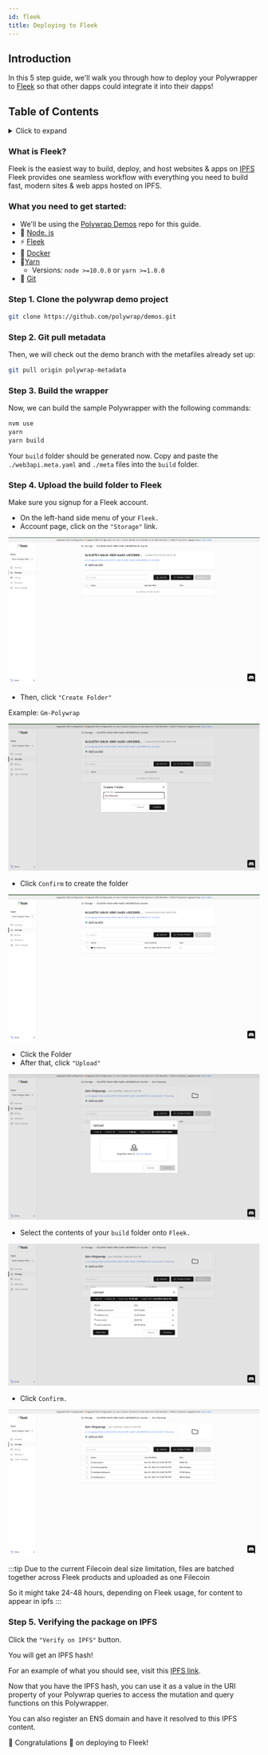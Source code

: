 ```yaml
---
id: fleek
title: Deploying to Fleek
---
```


## **Introduction**

In this 5 step guide, we'll walk you through how to deploy your Polywrapper to [Fleek](https://fleek.co/) so that other dapps could integrate it into their dapps!

## **Table of Contents**
<details>
    <summary>Click to expand</summary>

  * [Introduction](#introduction)
  * [What you need to get started](#what-you-need-to-get-started)
  * [Step 1. Clone the polywrap demo project](#step-1-clone-the-polywrap-demo-project)
  * [Step 2. Pull the polywrap metadata](#step-2-git-pull-metadata)
  * [Step 3. Build the wrapper ](#step-3-build-the-wrapper)
  * [Step 4. Upload the build folder to Fleek](#step-4-upload-the-build-folder-to-fleek)
  * [Step 5. Verifying the package on IPFS ](#step-5-verifying-the-package-on-ipfs)

</details>

### What is Fleek?
Fleek is the easiest way to build, deploy, and host websites & apps on [IPFS](https://ipfs.io/)
 Fleek provides one seamless workflow with everything you need to build fast, modern sites & web apps hosted on IPFS.


### What you need to get started:
* We'll be using the [Polywrap Demos](https://github.com/polywrap/demos) repo for this guide. 
* 💚 [Node. js](https://nodejs.org/en/) 
* ⚡ [Fleek](https://fleek.co/)
* 🐳 [Docker](https://www.docker.com/)
* 🧶[Yarn](https://classic.yarnpkg.com/en/)
    * Versions:  `node >=10.0.0` or `yarn >=1.0.0`
* 🔸 [Git](https://git-scm.com/downloads)


### Step 1. Clone the polywrap demo project  

```bash
git clone https://github.com/polywrap/demos.git
```

### Step 2. Git pull metadata
Then, we will check out the demo branch with the metafiles already set up:

```bash
git pull origin polywrap-metadata
```

### Step 3. Build the wrapper
Now, we can build the sample Polywrapper with the following commands:

```bash
nvm use
yarn
yarn build
```

Your `build` folder should be generated now. Copy and paste the `./web3api.meta.yaml` and `./meta` files into the `build` folder.

### Step 4.  **Upload the build folder to Fleek**

Make sure you signup for a Fleek account. 

* On the left-hand side menu of your `Fleek.` 
* Account page, click on the `"Storage"` link.

![Fleek Step 1](../../../../static/img/guides/fleek-step-1.png)

* Then, click `"Create Folder"`

Example: `Gm-Polywrap`

![Fleek Step 2](../../../../static/img/guides/fleek-step-2.png)

* Click `Confirm` to create the folder 

![Fleek Step 3](../../../../static/img/guides/fleek-step-3.png)

* Click the Folder 
* After that, click `"Upload"` 

![Fleek Step 4](../../../../static/img/guides/fleek-step-4.png)


* Select the contents of your `build` folder onto `Fleek.`

![Fleek Step 5](../../../../static/img/guides/fleek-step-5.png)

* Click `Confirm.`

![Fleek Step 6](../../../../static/img/guides/fleek-step-6.png)

:::tip
Due to the current Filecoin deal size limitation, files are batched together across Fleek products and uploaded as one Filecoin

So it might take 24-48 hours, depending on Fleek usage, for content to appear in ipfs
:::


### Step 5.  **Verifying the package on IPFS**

Click the   `"Verify on IPFS"`   button. 

You will get an IPFS hash! 

For an example of what you should see, visit this [IPFS link](https://ipfs.fleek.co/ipfs/QmQLsx7sxkLrXwh8dPmF2MTWJmgB5C2FmWYth11i7oL3vN).


Now that you have the IPFS hash, you can use it as a value in the URI property of your Polywrap queries to access the mutation and query functions on this Polywrapper. 

You can also register an ENS domain and have it resolved to this IPFS content.

 🎉 Congratulations 🎉 on deploying to Fleek!  